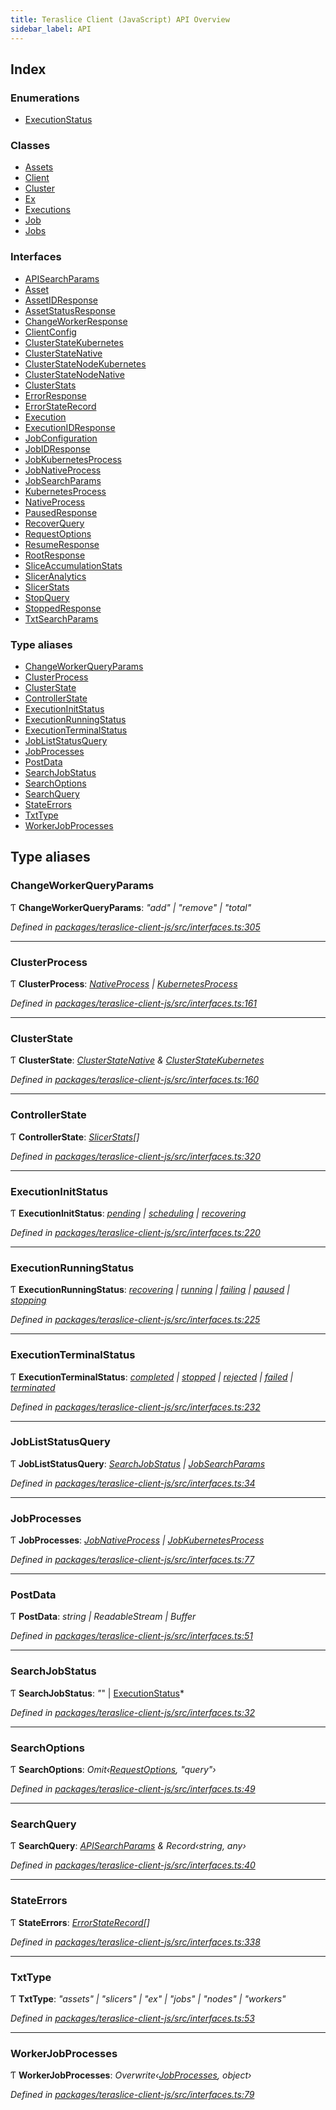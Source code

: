 ```yaml
---
title: Teraslice Client (JavaScript) API Overview
sidebar_label: API
---
```


## Index

### Enumerations

* [ExecutionStatus](enums/executionstatus.md)

### Classes

* [Assets](classes/assets.md)
* [Client](classes/client.md)
* [Cluster](classes/cluster.md)
* [Ex](classes/ex.md)
* [Executions](classes/executions.md)
* [Job](classes/job.md)
* [Jobs](classes/jobs.md)

### Interfaces

* [APISearchParams](interfaces/apisearchparams.md)
* [Asset](interfaces/asset.md)
* [AssetIDResponse](interfaces/assetidresponse.md)
* [AssetStatusResponse](interfaces/assetstatusresponse.md)
* [ChangeWorkerResponse](interfaces/changeworkerresponse.md)
* [ClientConfig](interfaces/clientconfig.md)
* [ClusterStateKubernetes](interfaces/clusterstatekubernetes.md)
* [ClusterStateNative](interfaces/clusterstatenative.md)
* [ClusterStateNodeKubernetes](interfaces/clusterstatenodekubernetes.md)
* [ClusterStateNodeNative](interfaces/clusterstatenodenative.md)
* [ClusterStats](interfaces/clusterstats.md)
* [ErrorResponse](interfaces/errorresponse.md)
* [ErrorStateRecord](interfaces/errorstaterecord.md)
* [Execution](interfaces/execution.md)
* [ExecutionIDResponse](interfaces/executionidresponse.md)
* [JobConfiguration](interfaces/jobconfiguration.md)
* [JobIDResponse](interfaces/jobidresponse.md)
* [JobKubernetesProcess](interfaces/jobkubernetesprocess.md)
* [JobNativeProcess](interfaces/jobnativeprocess.md)
* [JobSearchParams](interfaces/jobsearchparams.md)
* [KubernetesProcess](interfaces/kubernetesprocess.md)
* [NativeProcess](interfaces/nativeprocess.md)
* [PausedResponse](interfaces/pausedresponse.md)
* [RecoverQuery](interfaces/recoverquery.md)
* [RequestOptions](interfaces/requestoptions.md)
* [ResumeResponse](interfaces/resumeresponse.md)
* [RootResponse](interfaces/rootresponse.md)
* [SliceAccumulationStats](interfaces/sliceaccumulationstats.md)
* [SlicerAnalytics](interfaces/sliceranalytics.md)
* [SlicerStats](interfaces/slicerstats.md)
* [StopQuery](interfaces/stopquery.md)
* [StoppedResponse](interfaces/stoppedresponse.md)
* [TxtSearchParams](interfaces/txtsearchparams.md)

### Type aliases

* [ChangeWorkerQueryParams](overview.md#changeworkerqueryparams)
* [ClusterProcess](overview.md#clusterprocess)
* [ClusterState](overview.md#clusterstate)
* [ControllerState](overview.md#controllerstate)
* [ExecutionInitStatus](overview.md#executioninitstatus)
* [ExecutionRunningStatus](overview.md#executionrunningstatus)
* [ExecutionTerminalStatus](overview.md#executionterminalstatus)
* [JobListStatusQuery](overview.md#jobliststatusquery)
* [JobProcesses](overview.md#jobprocesses)
* [PostData](overview.md#postdata)
* [SearchJobStatus](overview.md#searchjobstatus)
* [SearchOptions](overview.md#searchoptions)
* [SearchQuery](overview.md#searchquery)
* [StateErrors](overview.md#stateerrors)
* [TxtType](overview.md#txttype)
* [WorkerJobProcesses](overview.md#workerjobprocesses)

## Type aliases

###  ChangeWorkerQueryParams

Ƭ **ChangeWorkerQueryParams**: *"add" | "remove" | "total"*

*Defined in [packages/teraslice-client-js/src/interfaces.ts:305](https://github.com/terascope/teraslice/blob/78714a985/packages/teraslice-client-js/src/interfaces.ts#L305)*

___

###  ClusterProcess

Ƭ **ClusterProcess**: *[NativeProcess](interfaces/nativeprocess.md) | [KubernetesProcess](interfaces/kubernetesprocess.md)*

*Defined in [packages/teraslice-client-js/src/interfaces.ts:161](https://github.com/terascope/teraslice/blob/78714a985/packages/teraslice-client-js/src/interfaces.ts#L161)*

___

###  ClusterState

Ƭ **ClusterState**: *[ClusterStateNative](interfaces/clusterstatenative.md) & [ClusterStateKubernetes](interfaces/clusterstatekubernetes.md)*

*Defined in [packages/teraslice-client-js/src/interfaces.ts:160](https://github.com/terascope/teraslice/blob/78714a985/packages/teraslice-client-js/src/interfaces.ts#L160)*

___

###  ControllerState

Ƭ **ControllerState**: *[SlicerStats](interfaces/slicerstats.md)[]*

*Defined in [packages/teraslice-client-js/src/interfaces.ts:320](https://github.com/terascope/teraslice/blob/78714a985/packages/teraslice-client-js/src/interfaces.ts#L320)*

___

###  ExecutionInitStatus

Ƭ **ExecutionInitStatus**: *[pending](enums/executionstatus.md#pending) | [scheduling](enums/executionstatus.md#scheduling) | [recovering](enums/executionstatus.md#recovering)*

*Defined in [packages/teraslice-client-js/src/interfaces.ts:220](https://github.com/terascope/teraslice/blob/78714a985/packages/teraslice-client-js/src/interfaces.ts#L220)*

___

###  ExecutionRunningStatus

Ƭ **ExecutionRunningStatus**: *[recovering](enums/executionstatus.md#recovering) | [running](enums/executionstatus.md#running) | [failing](enums/executionstatus.md#failing) | [paused](enums/executionstatus.md#paused) | [stopping](enums/executionstatus.md#stopping)*

*Defined in [packages/teraslice-client-js/src/interfaces.ts:225](https://github.com/terascope/teraslice/blob/78714a985/packages/teraslice-client-js/src/interfaces.ts#L225)*

___

###  ExecutionTerminalStatus

Ƭ **ExecutionTerminalStatus**: *[completed](enums/executionstatus.md#completed) | [stopped](enums/executionstatus.md#stopped) | [rejected](enums/executionstatus.md#rejected) | [failed](enums/executionstatus.md#failed) | [terminated](enums/executionstatus.md#terminated)*

*Defined in [packages/teraslice-client-js/src/interfaces.ts:232](https://github.com/terascope/teraslice/blob/78714a985/packages/teraslice-client-js/src/interfaces.ts#L232)*

___

###  JobListStatusQuery

Ƭ **JobListStatusQuery**: *[SearchJobStatus](overview.md#searchjobstatus) | [JobSearchParams](interfaces/jobsearchparams.md)*

*Defined in [packages/teraslice-client-js/src/interfaces.ts:34](https://github.com/terascope/teraslice/blob/78714a985/packages/teraslice-client-js/src/interfaces.ts#L34)*

___

###  JobProcesses

Ƭ **JobProcesses**: *[JobNativeProcess](interfaces/jobnativeprocess.md) | [JobKubernetesProcess](interfaces/jobkubernetesprocess.md)*

*Defined in [packages/teraslice-client-js/src/interfaces.ts:77](https://github.com/terascope/teraslice/blob/78714a985/packages/teraslice-client-js/src/interfaces.ts#L77)*

___

###  PostData

Ƭ **PostData**: *string | ReadableStream | Buffer*

*Defined in [packages/teraslice-client-js/src/interfaces.ts:51](https://github.com/terascope/teraslice/blob/78714a985/packages/teraslice-client-js/src/interfaces.ts#L51)*

___

###  SearchJobStatus

Ƭ **SearchJobStatus**: *"*" | [ExecutionStatus](enums/executionstatus.md)*

*Defined in [packages/teraslice-client-js/src/interfaces.ts:32](https://github.com/terascope/teraslice/blob/78714a985/packages/teraslice-client-js/src/interfaces.ts#L32)*

___

###  SearchOptions

Ƭ **SearchOptions**: *Omit‹[RequestOptions](interfaces/requestoptions.md), "query"›*

*Defined in [packages/teraslice-client-js/src/interfaces.ts:49](https://github.com/terascope/teraslice/blob/78714a985/packages/teraslice-client-js/src/interfaces.ts#L49)*

___

###  SearchQuery

Ƭ **SearchQuery**: *[APISearchParams](interfaces/apisearchparams.md) & Record‹string, any›*

*Defined in [packages/teraslice-client-js/src/interfaces.ts:40](https://github.com/terascope/teraslice/blob/78714a985/packages/teraslice-client-js/src/interfaces.ts#L40)*

___

###  StateErrors

Ƭ **StateErrors**: *[ErrorStateRecord](interfaces/errorstaterecord.md)[]*

*Defined in [packages/teraslice-client-js/src/interfaces.ts:338](https://github.com/terascope/teraslice/blob/78714a985/packages/teraslice-client-js/src/interfaces.ts#L338)*

___

###  TxtType

Ƭ **TxtType**: *"assets" | "slicers" | "ex" | "jobs" | "nodes" | "workers"*

*Defined in [packages/teraslice-client-js/src/interfaces.ts:53](https://github.com/terascope/teraslice/blob/78714a985/packages/teraslice-client-js/src/interfaces.ts#L53)*

___

###  WorkerJobProcesses

Ƭ **WorkerJobProcesses**: *Overwrite‹[JobProcesses](overview.md#jobprocesses), object›*

*Defined in [packages/teraslice-client-js/src/interfaces.ts:79](https://github.com/terascope/teraslice/blob/78714a985/packages/teraslice-client-js/src/interfaces.ts#L79)*
